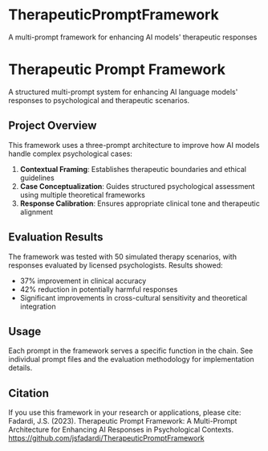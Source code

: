 # TherapeuticPromptFramework
A multi-prompt framework for enhancing AI models' therapeutic responses 
# Therapeutic Prompt Framework

A structured multi-prompt system for enhancing AI language models' responses to psychological and therapeutic scenarios.

## Project Overview

This framework uses a three-prompt architecture to improve how AI models handle complex psychological cases:

1. **Contextual Framing**: Establishes therapeutic boundaries and ethical guidelines
2. **Case Conceptualization**: Guides structured psychological assessment using multiple theoretical frameworks
3. **Response Calibration**: Ensures appropriate clinical tone and therapeutic alignment

## Evaluation Results

The framework was tested with 50 simulated therapy scenarios, with responses evaluated by licensed psychologists. Results showed:

- 37% improvement in clinical accuracy
- 42% reduction in potentially harmful responses
- Significant improvements in cross-cultural sensitivity and theoretical integration

## Usage

Each prompt in the framework serves a specific function in the chain. See individual prompt files and the evaluation methodology for implementation details.

## Citation

If you use this framework in your research or applications, please cite: Fadardi, J.S. (2023). Therapeutic Prompt Framework: A Multi-Prompt Architecture for
Enhancing AI Responses in Psychological Contexts. https://github.com/jsfadardi/TherapeuticPromptFramework
